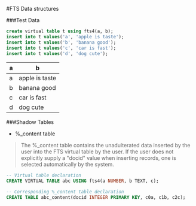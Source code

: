 #FTS Data structures

###Test Data
  
 ```SQL
 create virtual table t using fts4(a, b);
 insert into t values('a', 'apple is taste');
 insert into t values('b', 'banana good');
 insert into t values('c', 'car is fast');
 insert into t values('d', 'dog cute');
 ```
 |a|b|
 |----|----|
 |a|apple is taste|
 |b|banana good|
 |c|car is fast|
 |d|dog cute|
 


###Shadow Tables
 * %_content table
 
  >The %_content table contains the unadulterated data inserted by the user into the FTS virtual table by the user. If the user does not explicitly supply a "docid" value when inserting records, one is selected automatically by the system.
  
  ```SQL
  -- Virtual table declaration
  CREATE VIRTUAL TABLE abc USING fts4(a NUMBER, b TEXT, c);
  
  -- Corresponding %_content table declaration
  CREATE TABLE abc_content(docid INTEGER PRIMARY KEY, c0a, c1b, c2c);
  ```
 
